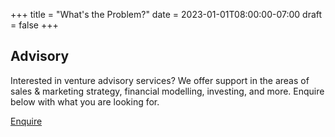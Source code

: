 +++
title = "What's the Problem?"
date = 2023-01-01T08:00:00-07:00
draft = false
+++

## Advisory

Interested in venture advisory services? We offer support in the areas of sales & marketing strategy, financial modelling, investing, and more. Enquire below with what you are looking for.

<a href="https://example.com" target="_blank" class="m-1 rounded bg-neutral-300 p-1.5 text-neutral-700 hover:bg-primary-500 hover:text-neutral dark:bg-neutral-700 dark:text-neutral-300 dark:hover:bg-primary-400 dark:hover:text-neutral-800" >Enquire</a>
